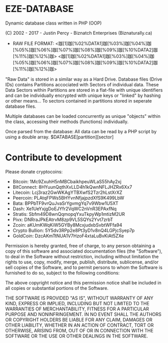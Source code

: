 # EZE-DATABASE

Dynamic database class written in PHP (OOP)

(C) 2002 - 2017 - Justin Percy - Biznatch Enterprises (Biznaturally.ca)

- RAW FILE FORMAT: 
<跏[1]跏[%02%DATA1]跏[%03%]跏[%04%]跏[%05%]跏[%06%]跏[%07%]跏[%08%]跏[%09%]跏[%10%DATA2]跏[%11%]跏[%12%]跏>
<跏[1]跏[%02%DATA1]跏[%03%]跏[%04%]跏[%05%]跏[%06%]跏[%07%]跏[%08%]跏[%09%]跏[%10%DATA2]跏[%11%]跏[%12%]跏>

"Raw Data" is stored in a similar way as a Hard Drive. Database files (Drive IDs) contains Partitions accociated with Sectors of individual data. These Data Sectors within Partitions are stored in a flat-file with unique identifiers and can be individually encrypted with unique keys or "linked" by hashing or other means... To sectors contained in partitions stored in seperate database files.

Multiple databases can be loaded concurrently as unique "objects" within the class, accessing their methods (functions) individually.

Once parsed from the database: All data can be read by a PHP script by using a double array. $DATABASE[partition][sector]

# Contribute to development
Please donate cryptocoins:

- Bitcoin: 1Mc9ZxuhH5nMBCbaikhpeuWLaS55hAy2xj
- BitConnect: 8HYuunQqthXvLLD4h1kQwnNFLJHZRx6Xx7
- Litecoin: Lcj3raz2GwWKAgYTBXwfS2Tzr2hLstXrXZ
- Peercoin: PLAtqFPWs5BHYvnNfjajpzdXfS9K499LbW
- Bata: BPPbTF9vrQuJvaSrYgvmgYq7v9Wbw1U5XT
- Dash: Xe1UeYxjgDoEJYfr2VqWC2nVnR3EPAxfNq
- Stratis: Sbfm49D8wnQqmopqYxuTkpyWp1mtizM2UR
- Pivx: DNRraJPkEAtrvM8zp9VL5SQYs2Yvt7zrbT
- Zcoin: aKUmKWqKiW5GYBy8McxjudxbSvbtWFfa94
- Crypto Bullion: 5Y5dv3RPp2e8Pt3yD1v8nQ4LGPjcSyep7p
- GoldCoin: DzcAKmTtNUA1V7HzoF4xtaLuBvKiAt5ZXe

Permission is hereby granted, free of charge, to any person obtaining a copy
of this software and associated documentation files (the "Software"), to deal
in the Software without restriction, including without limitation the rights
to use, copy, modify, merge, publish, distribute, sublicense, and/or sell
copies of the Software, and to permit persons to whom the Software is
furnished to do so, subject to the following conditions:

The above copyright notice and this permission notice shall be included in all
copies or substantial portions of the Software.

THE SOFTWARE IS PROVIDED "AS IS", WITHOUT WARRANTY OF ANY KIND, EXPRESS OR
IMPLIED, INCLUDING BUT NOT LIMITED TO THE WARRANTIES OF MERCHANTABILITY,
FITNESS FOR A PARTICULAR PURPOSE AND NONINFRINGEMENT. IN NO EVENT SHALL THE
AUTHORS OR COPYRIGHT HOLDERS BE LIABLE FOR ANY CLAIM, DAMAGES OR OTHER
LIABILITY, WHETHER IN AN ACTION OF CONTRACT, TORT OR OTHERWISE, ARISING FROM,
OUT OF OR IN CONNECTION WITH THE SOFTWARE OR THE USE OR OTHER DEALINGS IN THE
SOFTWARE.
